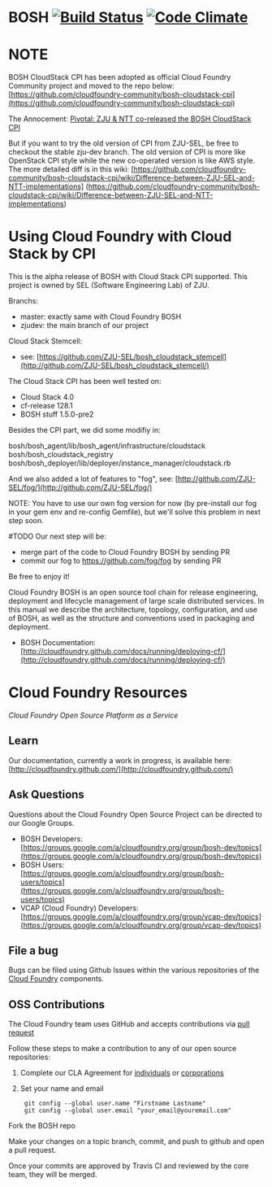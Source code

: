 # BOSH [![Build Status](https://travis-ci.org/cloudfoundry/bosh.png?branch=master)](https://travis-ci.org/cloudfoundry/bosh) [![Code Climate](https://codeclimate.com/github/cloudfoundry/bosh.png)](https://codeclimate.com/github/cloudfoundry/bosh)

# NOTE

BOSH CloudStack CPI has been adopted as official Cloud Foundry Community project and moved to the repo below:
[https://github.com/cloudfoundry-community/bosh-cloudstack-cpi](https://github.com/cloudfoundry-community/bosh-cloudstack-cpi)

The Annocement: [Pivotal: ZJU & NTT co-released the BOSH CloudStack CPI](http://blog.pivotal.io/cloud-foundry-pivotal/products/bosh-cpi-support-for-cloudstack)

But if you want to try the old version of CPI from ZJU-SEL, be free to checkout the stable zju-dev branch.
The old version of CPI is more like OpenStack CPI style while the new co-operated version is like AWS style. The more detailed diff is in this wiki: [https://github.com/cloudfoundry-community/bosh-cloudstack-cpi/wiki/Difference-between-ZJU-SEL-and-NTT-implementations] (https://github.com/cloudfoundry-community/bosh-cloudstack-cpi/wiki/Difference-between-ZJU-SEL-and-NTT-implementations)

# Using Cloud Foundry with Cloud Stack by CPI

This is the alpha release of BOSH with Cloud Stack CPI supported. This project is owned by SEL (Software Engineering Lab) of ZJU.

Branchs:
- master: exactly same with Cloud Foundry BOSH
- zjudev: the main branch of our project

Cloud Stack Stemcell:
- see:  [https://github.com/ZJU-SEL/bosh_cloudstack_stemcell](http://github.com/ZJU-SEL/bosh_cloudstack_stemcell/)

The Cloud Stack CPI has been well tested on:
- Cloud Stack 4.0
- cf-release 128.1
- BOSH stuff 1.5.0-pre2

Besides the CPI part, we did some modifiy in:

bosh/bosh_agent/lib/bosh_agent/infrastructure/cloudstack
bosh/bosh_cloudstack_registry
bosh/bosh_deployer/lib/deployer/instance_manager/cloudstack.rb

And we also added a lot of features to "fog", see:  [http://github.com/ZJU-SEL/fog/](http://github.com/ZJU-SEL/fog/)

NOTE: You have to use our own fog version for now (by pre-install our fog in your gem env and re-config Gemfile), but we'll solve this problem in next step soon.


#TODO
Our next step will be:
- merge part of the code to Cloud Foundry BOSH by sending PR
- commit our fog to https://github.com/fog/fog by sending PR

Be free to enjoy it!

Cloud Foundry BOSH is an open source tool chain for release engineering, deployment and lifecycle management of large scale distributed services. In this manual we describe the architecture, topology, configuration, and use of BOSH, as well as the structure and conventions used in packaging and deployment.

* BOSH Documentation: [http://cloudfoundry.github.com/docs/running/deploying-cf/](http://cloudfoundry.github.com/docs/running/deploying-cf/)

# Cloud Foundry Resources #

_Cloud Foundry Open Source Platform as a Service_

## Learn

Our documentation, currently a work in progress, is available here: [http://cloudfoundry.github.com/](http://cloudfoundry.github.com/)

## Ask Questions

Questions about the Cloud Foundry Open Source Project can be directed to our Google Groups.

* BOSH Developers: [https://groups.google.com/a/cloudfoundry.org/group/bosh-dev/topics](https://groups.google.com/a/cloudfoundry.org/group/bosh-dev/topics)
* BOSH Users:[https://groups.google.com/a/cloudfoundry.org/group/bosh-users/topics](https://groups.google.com/a/cloudfoundry.org/group/bosh-users/topics)
* VCAP (Cloud Foundry) Developers: [https://groups.google.com/a/cloudfoundry.org/group/vcap-dev/topics](https://groups.google.com/a/cloudfoundry.org/group/vcap-dev/topics)

## File a bug

Bugs can be filed using Github Issues within the various repositories of the [Cloud Foundry](http://github.com/cloudfoundry) components.

## OSS Contributions

The Cloud Foundry team uses GitHub and accepts contributions via [pull request](https://help.github.com/articles/using-pull-requests)

Follow these steps to make a contribution to any of our open source repositories:

1. Complete our CLA Agreement for [individuals](http://www.cloudfoundry.org/individualcontribution.pdf) or [corporations](http://www.cloudfoundry.org/corpcontribution.pdf)
1. Set your name and email

		git config --global user.name "Firstname Lastname"
		git config --global user.email "your_email@youremail.com"

Fork the BOSH repo

Make your changes on a topic branch, commit, and push to github and open a pull request.

Once your commits are approved by Travis CI and reviewed by the core team, they will be merged.
